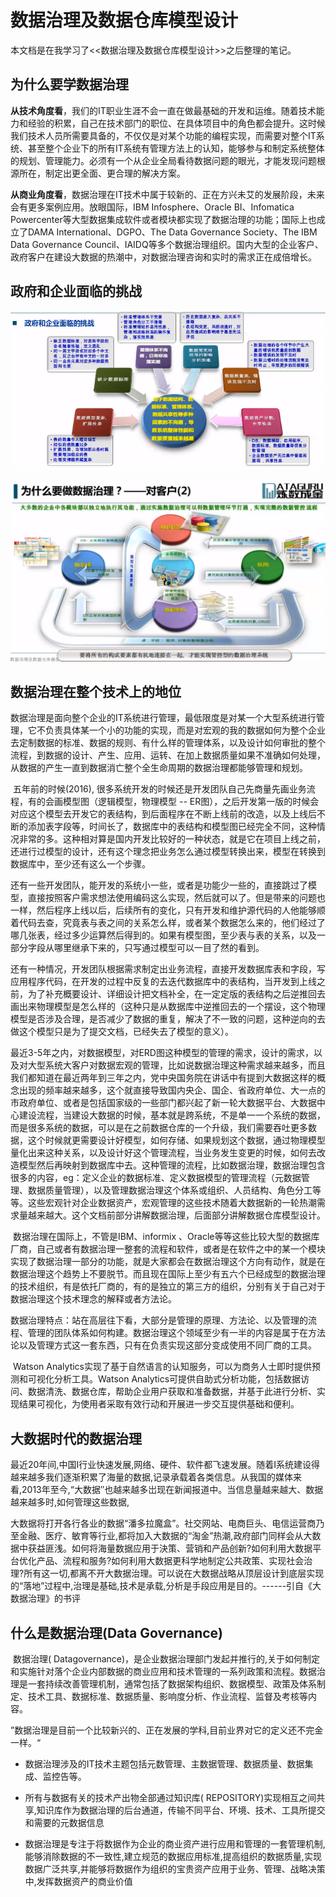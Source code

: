 # 数据治理及数据仓库模型设计

本文档是在我学习了<<数据治理及数据仓库模型设计>>之后整理的笔记。

## 为什么要学数据治理

​	**从技术角度看**，我们的IT职业生涯不会一直在做最基础的开发和运维。随着技术能力和经验的积累，自己在技术部门的职位、在具体项目中的角色都会提升。这时候我们技术人员所需要具备的，不仅仅是对某个功能的编程实现，而需要对整个IT系统、甚至整个企业下的所有IT系统有管理方法上的认知，能够参与和制定系统整体的规划、管理能力。必须有一个从企业全局看待数据问题的眼光，才能发现问题根源所在，制定出更全面、更合理的解决方案。

​	**从商业角度看**，数据治理在IT技术中属于较新的、正在方兴未艾的发展阶段，未来会有更多案例应用。放眼国际，IBM Infosphere、Oracle BI、Infomatica Powercenter等大型数据集成软件或者模块都实现了数据治理的功能；国际上也成立了DAMA International、DGPO、The Data Governance Society、The IBM Data Governance Council、IAIDQ等多个数据治理组织。国内大型的企业客户、政府客户在建设大数据的热潮中，对数据治理咨询和实时的需求正在成倍增长。

## 政府和企业面临的挑战

![1563852792505](./img/1563852792505.png)

![1563853382446](./img/1563853382446.png)


## 数据治理在整个技术上的地位

​	数据治理是面向整个企业的IT系统进行管理，最低限度是对某一个大型系统进行管理，它不负责具体某一个小的功能的实现，而是对宏观的我的数据如何为整个企业去定制数据的标准、数据的规则、有什么样的管理体系，以及设计如何审批的整个流程，到数据的设计、产生、应用、运转、在加上数据质量如果不准确如何处理，从数据的产生一直到数据消亡整个全生命周期的数据治理都能够管理和规划。

​	五年前的时候(2016), 很多系统开发的时候还是开发团队自己先商量先画业务流程，有的会画模型图（逻辑模型，物理模型 -- ER图），之后开发第一版的时候会对应这个模型去开发它的表结构，到后面程序在不断上线前的改造，以及上线后不断的添加表字段等，时间长了，数据库中的表结构和模型图已经完全不同，这种情况非常的多。这种相对算是国内开发比较好的一种状态，就是它在项目上线之前，还进行过模型的设计，还有这个理念把业务怎么通过模型转换出来，模型在转换到数据库中，至少还有这么一个步骤。

​	还有一些开发团队，能开发的系统小一些，或者是功能少一些的，直接跳过了模型，直接按照客户需求想法使用编码这么实现，然后就可以了。但是带来的问题也一样，然后程序上线以后，后续所有的变化，只有开发和维护源代码的人他能够顺着代码去查，究竟表与表之间的关系怎么样，或者某个数据怎么来的，他们经过了哪几张表，经过多少运算然后得到的。如果有模型图，至少表与表的关系，以及一部分字段从哪里继承下来的，只写通过模型可以一目了然的看到。

​	还有一种情况，开发团队根据需求制定出业务流程，直接开发数据库表和字段，写应用程序代码，在开发的过程中反复的去迭代数据库中的表结构，当开发到上线之前，为了补充概要设计、详细设计把文档补全，在一定定版的表结构之后逆推回去画出来物理模型是怎么样的（这种只是从数据库中逆推回去的一个摆设，这个物理模型是否涉及合理，是否减少了数据的重复，解决了不一致的问题，这种逆向的去做这个模型只是为了提交文档，已经失去了模型的意义）。

​	最近3-5年之内，对数据模型，对ERD图这种模型的管理的需求，设计的需求，以及对大型系统大客户对数据宏观的管理，比如说数据治理这种需求越来越多，而且我们都知道在最近两年到三年之内，党中央国务院在讲话中有提到大数据这样的概念出现的频率越来越多，这个就直接导致国内央企、国企、省政府单位、大一点的市政府单位、或者是包括国家级的一些部门都兴起了新一轮大数据平台、大数据中心建设流程，当建设大数据的时候，基本就是跨系统，不是单一一个系统的数据，而是很多系统的数据，可以是在之前数据仓库的一个升级，我们需要吞吐更多数据，这个时候就更需要设计好模型，如何存储、如果规划这个数据，通过物理模型量化出来这种关系，以及设计好这个管理流程，当业务发生变更的时候，如何去改造模型然后再映射到数据库中去。这种管理的流程，比如数据治理，数据治理包含很多的内容，eg：定义企业的数据标准、定义数据模型的管理流程（元数据管理、数据质量管理），以及管理数据治理这个体系或组织、人员结构、角色分工等等。这些宏观针对企业数据资产，宏观管理的这些技术随着大数据新的一轮热潮需求量越来越大。这个文档前部分讲解数据治理，后面部分讲解数据仓库模型设计。

​	数据治理在国际上，不管是IBM、informix 、Oracle等等这些比较大型的数据库厂商，自己或者有数据治理一整套的流程和软件，或者是在软件之中的某一个模块实现了数据治理一部分的功能，就是大家都会在数据治理这个方向有动作，就是在数据治理这个趋势上不要脱节。而且现在国际上至少有五六个已经成型的数据治理的技术组织，有是依托厂商的，有的是独立的第三方的组织，分别有关于自己对于数据治理这个技术理念的解释或者方法论。

​	数据治理特点：站在高层往下看，大部分是管理的原理、方法论、以及管理的流程、管理的团队体系如何构建。数据治理这个领域至少有一半的内容是属于在方法论以及管理方式这一套东西，只有在负责实现这部分变成使用不同厂商的工具。

​	Watson Analytics实现了基于自然语言的认知服务，可以为商务人士即时提供预测和可视化分析工具。Watson Analytics可提供自助式分析功能，包括数据访问、数据清洗、数据仓库，帮助企业用户获取和准备数据，并基于此进行分析、实现结果可视化，为使用者采取有效行动和开展进一步交互提供基础和便利。

## 大数据时代的数据治理

​	最近20年间,中国I行业快速发展,网络、硬件、软件都飞速发展。随着I系统建设得越来越多我们逐渐积累了海量的数据,记录承载着各类信息。从我国的媒体来看,2013年至今,“大数据″也越来越多岀现在新闻报道中。当信息量越来越大、数据越来越多时,如何管理这些数据,

​	大数据将打开各行各业的数据“潘多拉魔盒”。社交网站、电商巨头、电信运营商乃至金融、医疗、敏育等行业,都将加入大数据的“淘金”热潮,政府部门同样会从大数据中获益匪浅。如何将海量数据应用于決策、营销和产品创新?如何利用大数据平台优化产品、流程和服务?如何利用大数据更科学地制定公共政策、实现社会治理?所有这一切,都离不开大数据治理。可以说在大数据战略从顶层设计到底层实现的“落地”过程中,治理是基础,技术是承载,分析是手段应用是目的。------引自《大数据治理》的书评

## 什么是数据治理(Data Governance)

​	数据治理( Datagovernance)，是企业数据治理部门发起并推行的,关于如何制定和实施针对落个企业内部数据的商业应用和技术管理的一系列政策和流程。数据治理是一套持续改善管理机制，通常包括了数据架构组织、数据模型、政策及体系制定、技术工具、数据标准、数据质量、影响度分析、作业流程、监督及考核等内容。

​	”数据治理是目前一个比较新兴的、正在发展的学科,目前业界对它的定义还不完金一样。“

- 数据治理涉及的IT技术主题包括元数管理、主数据管理、数据质量、数据集成、监控告等。
- 所有与数据有关的技术产出物全部通过知识库( REPOSITORY)实现相互之间共享,知识库作为数据治理的后台通道，传输不同平台、环境、技术、工具所提交和需要的元数据信息

- 数据治理是专注于将数据作为企业的商业资产进行应用和管理的一套管理机制,能够消除数据的不一致性,建立规范的数据应用标准,提高组织的数据质量,实现数据广泛共享,并能够将数据作为组织的宝贵资产应用于业务、管理、战略决策中,发挥数据资产的商业价值

